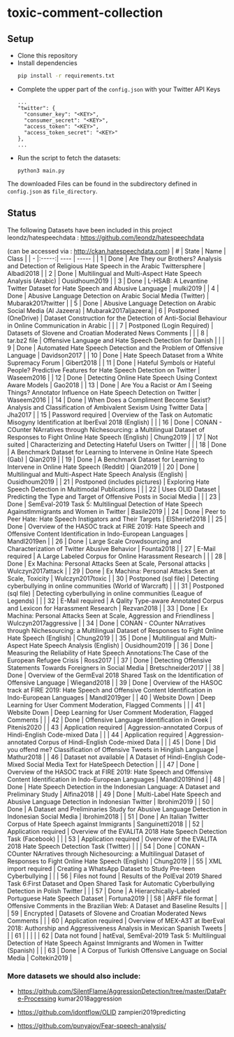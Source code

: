 # toxic-comment-collection

## Setup
- Clone this repository
- Install dependencies
  ```bash
  pip install -r requirements.txt
  ```
- Complete the upper part of the ```config.json``` with your Twitter API Keys
  ```
  ...
  "twitter": {
    "consumer_key": "<KEY>",
    "consumer_secret": "<KEY>",
    "access_token": "<KEY>",
    "access_token_secret": "<KEY>"
  },
  ...
  ```
- Run the script to fetch the datasets:
  ```
  python3 main.py
  ```

The downloaded Files can be found in the subdirectory defined in ```config.json``` as ```file_directory```.

## Status
The following Datasets have been included in this project  
leondz/hatespeechdata : https://github.com/leondz/hatespeechdata 

(can be accessed via : http://ckan.hatespeechdata.com)
|  # | State | Name | Class |
|  - |:-----:| ---- | ----- |
|  1 | Done | Are They our Brothers? Analysis and Detection of Religious Hate Speech in the Arabic Twittersphere | Albadi2018 |
|  2 | Done | Multilingual and Multi-Aspect Hate Speech Analysis (Arabic) | Ousidhoum2019 |
|  3 | Done | L-HSAB: A Levantine Twitter Dataset for Hate Speech and Abusive Language | mulki2019 |
|  4 | Done | Abusive Language Detection on Arabic Social Media (Twitter) | Mubarak2017twitter |
|  5 | Done | Abusive Language Detection on Arabic Social Media (Al Jazeera) | Mubarak2017aljazeera|
|  6 | Postponed (OneDrive) | Dataset Construction for the Detection of Anti-Social Behaviour in Online Communication in Arabic |  |
|  7 | Postponed (Login Required) | Datasets of Slovene and Croatian Moderated News Comments |  |
|  8 | tar.bz2 file | Offensive Language and Hate Speech Detection for Danish |  |
|  9 | Done | Automated Hate Speech Detection and the Problem of Offensive Language | Davidson2017 |
| 10 | Done | Hate Speech Dataset from a White Supremacy Forum | Gibert2018 |
| 11 | Done | Hateful Symbols or Hateful People? Predictive Features for Hate Speech Detection on Twitter | Waseem2016 |
| 12 | Done | Detecting Online Hate Speech Using Context Aware Models | Gao2018 |
| 13 | Done | Are You a Racist or Am I Seeing Things? Annotator Influence on Hate Speech Detection on Twitter | Waseem2016 |
| 14 | Done | When Does a Compliment Become Sexist? Analysis and Classification of Ambivalent Sexism Using Twitter Data | Jha2017 |
| 15 | Password required | Overview of the Task on Automatic Misogyny Identification at IberEval 2018 (English) |  |
| 16 | Done | CONAN - COunter NArratives through Nichesourcing: a Multilingual Dataset of Responses to Fight Online Hate Speech (English) | Chung2019 |
| 17 | Not suited | Characterizing and Detecting Hateful Users on Twitter |  |
| 18 | Done | A Benchmark Dataset for Learning to Intervene in Online Hate Speech (Gab) | Qian2019 |
| 19 | Done | A Benchmark Dataset for Learning to Intervene in Online Hate Speech (Reddit) | Qian2019 |
| 20 | Done | Multilingual and Multi-Aspect Hate Speech Analysis (English) | Ousidhoum2019 |
| 21 | Postponed (includes pictures) | Exploring Hate Speech Detection in Multimodal Publications |  |
| 22 | Uses OLID Dataset | Predicting the Type and Target of Offensive Posts in Social Media |  |
| 23 | Done | SemEval-2019 Task 5: Multilingual Detection of Hate Speech AgainstImmigrants and Women in Twitter | Basile2019 |
| 24 | Done | Peer to Peer Hate: Hate Speech Instigators and Their Targets | ElSherief2018 |
| 25 | Done | Overview of the HASOC track at FIRE 2019: Hate Speech and Offensive Content Identification in Indo-European Languages | Mandl2019en |
| 26 | Done | Large Scale Crowdsourcing and Characterization of Twitter Abusive Behavior | Founta2018 |
| 27 | E-Mail required | A Large Labeled Corpus for Online Harassment Research |  |
| 28 | Done | Ex Machina: Personal Attacks Seen at Scale, Personal attacks | Wulczyn2017attack |
| 29 | Done | Ex Machina: Personal Attacks Seen at Scale, Toxicity | Wulczyn2017toxic |
| 30 | Postponed (sql file) | Detecting cyberbullying in online communities (World of Warcraft) |  |
| 31 | Postponed (sql file) | Detecting cyberbullying in online communities (League of Legends) |  |
| 32 | E-Mail required | A Qality Type-aware Annotated Corpus and Lexicon for Harassment Research | Rezvan2018 |
| 33 | Done | Ex Machina: Personal Attacks Seen at Scale, Aggression and Friendliness | Wulczyn2017aggressive |
| 34 | Done | CONAN - COunter NArratives through Nichesourcing: a Multilingual Dataset of Responses to Fight Online Hate Speech (English) | Chung2019 |
| 35 | Done | Multilingual and Multi-Aspect Hate Speech Analysis (English) | Ousidhoum2019 |
| 36 | Done | Measuring the Reliability of Hate Speech Annotations:The Case of the European Refugee Crisis | Ross2017 |
| 37 | Done | Detecting Offensive Statements Towards Foreigners in Social Media | Bretschneider2017 |
| 38 | Done | Overview of the GermEval 2018 Shared Task on the Identification of Offensive Language | Wiegand2018 |
| 39 | Done | Overview of the HASOC track at FIRE 2019: Hate Speech and Offensive Content Identification in Indo-European Languages | Mandl2019ger |
| 40 | Website Down | Deep Learning for User Comment Moderation, Flagged Comments |  |
| 41 | Website Down | Deep Learning for User Comment Moderation, Flagged Comments |  |
| 42 | Done | Offensive Language Identification in Greek | Pitenis2020 |
| 43 | Application required | Aggression-annotated Corpus of Hindi-English Code-mixed Data |  |
| 44 | Application required | Aggression-annotated Corpus of Hindi-English Code-mixed Data |  |
| 45 | Done | Did you offend me? Classification of Offensive Tweets in Hinglish Language | Mathur2018 |
| 46 | Dataset not available | A Dataset of Hindi-English Code-Mixed Social Media Text for HateSpeech Detection |  |
| 47 | Done | Overview of the HASOC track at FIRE 2019: Hate Speech and Offensive Content Identification in Indo-European Languages | Mandl2019hind |
| 48 | Done | Hate Speech Detection in the Indonesian Language: A Dataset and Preliminary Study | Alfina2018 |
| 49 | Done | Multi-Label Hate Speech and Abusive Language Detection in Indonesian Twitter | Ibrohim2019 |
| 50 | Done | A Dataset and Preliminaries Study for Abusive Language Detection in Indonesian Social Media | Ibrohim2018 |
| 51 | Done | An Italian Twitter Corpus of Hate Speech against Immigrants | Sanguinetti2018 |
| 52 | Application required | Overview of the EVALITA 2018 Hate Speech Detection Task (Facebook) |  |
| 53 | Application required | Overview of the EVALITA 2018 Hate Speech Detection Task (Twitter) |  |
| 54 | Done | CONAN - COunter NArratives through Nichesourcing: a Multilingual Dataset of Responses to Fight Online Hate Speech (English) | Chung2019 |
| 55 | XML import required | Creating a WhatsApp Dataset to Study Pre-teen Cyberbullying |  |
| 56 | Files not found | Results of the PolEval 2019 Shared Task 6:First Dataset and Open Shared Task for Automatic Cyberbullying Detection in Polish Twitter |  |
| 57 | Done | A Hierarchically-Labeled Portuguese Hate Speech Dataset | Fortuna2019 |
| 58 | ARFF file format | Offensive Comments in the Brazilian Web: A Dataset and Baseline Results |  |
| 59 | Encrypted | Datasets of Slovene and Croatian Moderated News Comments |  |
| 60 | Application required | Overview of MEX-A3T at IberEval 2018: Authorship and Aggressiveness Analysis in Mexican Spanish Tweets |  |
| 61 |  |  |  |
| 62 | Data not found | hatEval, SemEval-2019 Task 5: Multilingual Detection of Hate Speech Against Immigrants and Women in Twitter (Spanish) |  |
| 63 | Done | A Corpus of Turkish Offensive Language on Social Media | Coltekin2019 |

### More datasets we should also include:
* https://github.com/SilentFlame/AggressionDetection/tree/master/DataPre-Processing kumar2018aggression
* https://github.com/idontflow/OLID zampieri2019predicting

* https://github.com/punyajoy/Fear-speech-analysis/
